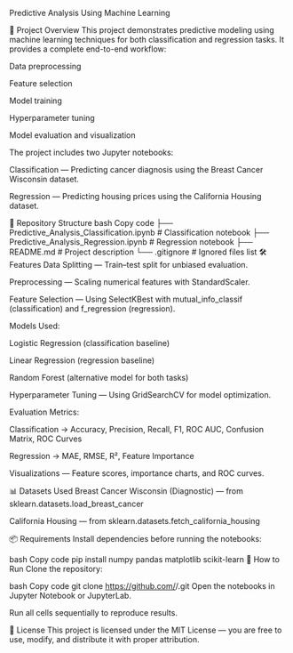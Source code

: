 Predictive Analysis Using Machine Learning

📌 Project Overview
This project demonstrates predictive modeling using machine learning techniques for both classification and regression tasks.
It provides a complete end-to-end workflow:

Data preprocessing

Feature selection

Model training

Hyperparameter tuning

Model evaluation and visualization

The project includes two Jupyter notebooks:

Classification — Predicting cancer diagnosis using the Breast Cancer Wisconsin dataset.

Regression — Predicting housing prices using the California Housing dataset.

📂 Repository Structure
bash
Copy code
├── Predictive_Analysis_Classification.ipynb  # Classification notebook
├── Predictive_Analysis_Regression.ipynb      # Regression notebook
├── README.md                                 # Project description
└── .gitignore                                # Ignored files list
🛠 Features
Data Splitting — Train–test split for unbiased evaluation.

Preprocessing — Scaling numerical features with StandardScaler.

Feature Selection — Using SelectKBest with mutual_info_classif (classification) and f_regression (regression).

Models Used:

Logistic Regression (classification baseline)

Linear Regression (regression baseline)

Random Forest (alternative model for both tasks)

Hyperparameter Tuning — Using GridSearchCV for model optimization.

Evaluation Metrics:

Classification → Accuracy, Precision, Recall, F1, ROC AUC, Confusion Matrix, ROC Curves

Regression → MAE, RMSE, R², Feature Importance

Visualizations — Feature scores, importance charts, and ROC curves.

📊 Datasets Used
Breast Cancer Wisconsin (Diagnostic) — from sklearn.datasets.load_breast_cancer

California Housing — from sklearn.datasets.fetch_california_housing

📦 Requirements
Install dependencies before running the notebooks:

bash
Copy code
pip install numpy pandas matplotlib scikit-learn
🚀 How to Run
Clone the repository:

bash
Copy code
git clone https://github.com/<your-username>/<repo-name>.git
Open the notebooks in Jupyter Notebook or JupyterLab.

Run all cells sequentially to reproduce results.

📜 License
This project is licensed under the MIT License — you are free to use, modify, and distribute it with proper attribution.
